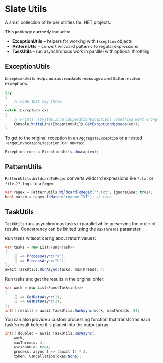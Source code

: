 # Slate Utils

A small collection of helper utilities for .NET projects.

This package currently includes:

- **ExceptionUtils** – helpers for working with `Exception` objects
- **PatternUtils** – convert wildcard patterns to regular expressions
- **TaskUtils** – run asynchronous work in parallel with optional throttling

## ExceptionUtils

`ExceptionUtils` helps extract readable messages and flatten nested exceptions.

```csharp
try
{
    // code that may throw
}
catch (Exception ex)
{
    // Prints "[System.InvalidOperationException] Something went wrong"
    Console.WriteLine(ExceptionUtils.GetExceptionMessage(ex));
}
```

To get to the original exception in an `AggregateException` or a nested
`TargetInvocationException`, call `Unwrap`:

```csharp
Exception root = ExceptionUtils.Unwrap(ex);
```

## PatternUtils

`PatternUtils.WildcardToRegex` converts wildcard expressions like `*.txt` or
`file-??.log` into a `Regex`.

```csharp
var regex = PatternUtils.WildcardToRegex("*.txt", ignoreCase: true);
bool match = regex.IsMatch("readme.TXT"); // true
```

## TaskUtils

`TaskUtils` runs asynchronous tasks in parallel while preserving the order of
results. Concurrency can be limited using the `maxThreads` parameter.

Run tasks without caring about return values:

```csharp
var tasks = new List<Func<Task>>
{
    () => ProcessAsync("a"),
    () => ProcessAsync("b"),
};
await TaskUtils.RunAsync(tasks, maxThreads: 4);
```

Run tasks and get the results in the original order:

```csharp
var work = new List<Func<Task<int>>>
{
    () => GetDataAsync(1),
    () => GetDataAsync(2),
};
int[] results = await TaskUtils.RunAsync(work, maxThreads: 4);
```

You can also provide a custom processing function that transforms each task's
result before it is placed into the output array.

```csharp
int[] doubled = await TaskUtils.RunAsync(
    work,
    maxThreads: 4,
    useTaskRun: true,
    process: async t => (await t) * 2,
    token: CancellationToken.None);
```


